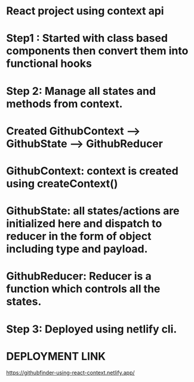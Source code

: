 # React project using context api

# Step1 : Started with class based components then convert them into functional hooks

# Step 2: Manage all states and methods from context. 
#         Created GithubContext --> GithubState --> GithubReducer
#         GithubContext: context is created using createContext()
#         GithubState: all states/actions are initialized here and dispatch to reducer in the form of object including type and payload.
#         GithubReducer: Reducer is a function which controls all the states.

# Step 3: Deployed using netlify cli.

# DEPLOYMENT LINK
https://githubfinder-using-react-context.netlify.app/